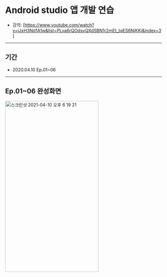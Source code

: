 # Android studio 앱 개발 연습
* 강의: [https://www.youtube.com/watch?v=jJxH3Nd1A1w&list=PLva6rQOdsvQXdSBN1r2mEt_tqES6NjKKj&index=3]
---
## 기간
- 2020.04.10 Ep.01~06
---

<a id="Ch01"></a>
## Ep.01~06 완성화면
 <img width="300" height="550" alt="스크린샷 2021-04-10 오후 6 19 21" src="https://user-images.githubusercontent.com/56288954/114265012-5710fd80-9a29-11eb-897b-e5c42daf5368.png">

